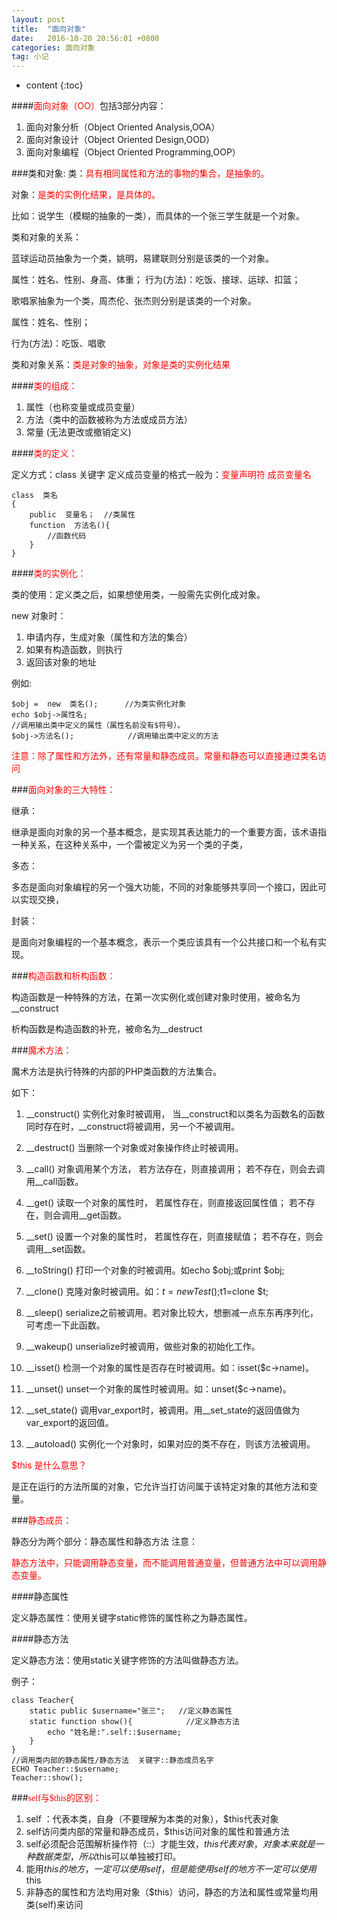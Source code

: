 ```yaml
---
layout: post
title:  "面向对象"
date:   2016-10-20 20:56:01 +0800
categories: 面向对象
tag: 小记
---
```


* content
{:toc}

####<font color="red">面向对象（OO）</font>包括3部分内容：

1. 面向对象分析（Object Oriented Analysis,OOA）
2. 面向对象设计（Object Oriented Design,OOD）
3. 面向对象编程（Object Oriented Programming,OOP）

###类和对象:
类：<font color="red">具有相同属性和方法的事物的集合，是抽象的。</font>

对象：<font color="red">是类的实例化结果，是具体的。</font>

比如：说学生（模糊的抽象的一类），而具体的一个张三学生就是一个对象。

类和对象的关系：

蓝球运动员抽象为一个类，姚明，易建联则分别是该类的一个对象。

属性：姓名、性别、身高、体重；
行为(方法)：吃饭、接球、运球、扣篮；

歌唱家抽象为一个类，周杰伦、张杰则分别是该类的一个对象。

属性：姓名、性别；

行为(方法)：吃饭、唱歌

类和对象关系：<font color="red">类是对象的抽象，对象是类的实例化结果</font>

####<font color="red">类的组成：</font>

1. 属性（也称变量或成员变量）
2. 方法（类中的函数被称为方法或成员方法）
3. 常量  (无法更改或撤销定义)

####<font color="red">类的定义：</font>

定义方式：class 关键字
定义成员变量的格式一般为：<font color="red">变量声明符  成员变量名</font>

	class  类名
	{        
	    public  变量名；  //类属性
	    function  方法名(){
	        //函数代码
	    }
	}

####<font color="red">类的实例化：</font>

类的使用：定义类之后，如果想使用类，一般需先实例化成对象。

new 对象时：

1. 申请内存，生成对象（属性和方法的集合）
2. 如果有构造函数，则执行
3. 返回该对象的地址

例如:

	$obj =  new  类名();  	//为类实例化对象
	echo $obj->属性名; 	
	//调用输出类中定义的属性（属性名前没有$符号）。
	$obj->方法名(); 			//调用输出类中定义的方法

<font color="red">注意：除了属性和方法外，还有常量和静态成员。常量和静态可以直接通过类名访问</font>

###<font face="STCAIYUN" color='red'>面向对象的三大特性：</font>

继承：

继承是面向对象的另一个基本概念，是实现其表达能力的一个重要方面，该术语指一种关系，在这种关系中，一个雷被定义为另一个类的子类，

多态：

多态是面向对象编程的另一个强大功能，不同的对象能够共享同一个接口，因此可以实现交换，

封装：

是面向对象编程的一个基本概念，表示一个类应该具有一个公共接口和一个私有实现。

###<font face="STCAIYUN" color='red'>构造函数和析构函数：</font>

构造函数是一种特殊的方法，在第一次实例化或创建对象时使用，被命名为__construct

析构函数是构造函数的补充，被命名为__destruct

###<font face="STCAIYUN" color='red'>魔术方法：</font>

魔术方法是执行特殊的内部的PHP类函数的方法集合。

如下：

1. __construct() 
实例化对象时被调用， 
当__construct和以类名为函数名的函数同时存在时，__construct将被调用，另一个不被调用。 

2. __destruct() 
当删除一个对象或对象操作终止时被调用。 

3. __call() 
对象调用某个方法， 
若方法存在，则直接调用； 
若不存在，则会去调用__call函数。 

4. __get() 
读取一个对象的属性时， 
若属性存在，则直接返回属性值； 
若不存在，则会调用__get函数。 

5. __set() 
设置一个对象的属性时， 
若属性存在，则直接赋值； 
若不存在，则会调用__set函数。 

6. __toString() 
打印一个对象的时被调用。如echo $obj;或print $obj; 

7. __clone() 
克隆对象时被调用。如：$t=new Test();$t1=clone $t; 

8. __sleep() 
serialize之前被调用。若对象比较大，想删减一点东东再序列化，可考虑一下此函数。 

9. __wakeup() 
unserialize时被调用，做些对象的初始化工作。 

10. __isset() 
检测一个对象的属性是否存在时被调用。如：isset($c->name)。 

11. __unset() 
unset一个对象的属性时被调用。如：unset($c->name)。 

12. __set_state() 
调用var_export时，被调用。用__set_state的返回值做为var_export的返回值。 

13. __autoload() 
实例化一个对象时，如果对应的类不存在，则该方法被调用。 


<font color="red">$this 是什么意思？</font>

是正在运行的方法所属的对象，它允许当打访问属于该特定对象的其他方法和变量。

###<font face="STCAIYUN" color='red'>静态成员：</font>

静态分为两个部分：静态属性和静态方法
注意：

<font color='red'>静态方法中，只能调用静态变量，而不能调用普通变量，但普通方法中可以调用静态变量。</font>

####静态属性

定义静态属性：使用关键字static修饰的属性称之为静态属性。

####静态方法

定义静态方法：使用static关键字修饰的方法叫做静态方法。

例子：

	class Teacher{
		static public $username="张三";   //定义静态属性
		static function show(){            //定义静态方法
			echo "姓名是:".self::$username;
		}
	}
	//调用类内部的静态属性/静态方法  关键字::静态成员名字
	ECHO Teacher::$username;
	Teacher::show();

###<font face="STCAIYUN" color='red'>self与$this的区别：</font>

1. self ：代表本类，自身（不要理解为本类的对象），$this代表对象
2. self访问类内部的常量和静态成员，$this访问对象的属性和普通方法
3. self必须配合范围解析操作符（::）才能生效，$this代表对象，对象本来就是一种数据类型，所以$this可以单独被打印。
4. 能用$this的地方，一定可以使用self，但是能使用self的地方不一定可以使用$this
5. 非静态的属性和方法均用对象（$this）访问，静态的方法和属性或常量均用类(self)来访问